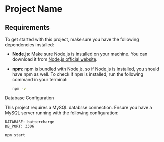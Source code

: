 # Project Name

## Requirements

To get started with this project, make sure you have the following dependencies installed:

- **Node.js**: Make sure Node.js is installed on your machine. You can download it from [Node.js official website](https://nodejs.org/).
- **npm**: npm is bundled with Node.js, so if Node.js is installed, you should have npm as well. To check if npm is installed, run the following command in your terminal:

  ```bash
  npm -v
  
Database Configuration

This project requires a MySQL database connection. Ensure you have a MySQL server running with the following configuration:

    DATABASE: battercharge
    DB_PORT: 3306

    npm start
